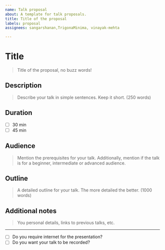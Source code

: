 ```yaml
---
name: Talk proposal
about: A template for talk proposals.
title: Title of the proposal
labels: proposal
assignees: sangarshanan,TrigonaMinima, vinayak-mehta

---
```


# Title
> Title of the proposal, no buzz words!

## Description
> Describe your talk in simple sentences. Keep it short. (250 words)

## Duration
- [ ] 30 min
- [ ] 45 min

## Audience
> Mention the prerequisites for your talk. Additionally, mention if the talk is for a beginner, intermediate or advanced audience.

## Outline
> A detailed outline for your talk. The more detailed the better. (1000 words)

## Additional notes
> You personal details, links to previous talks, etc.

---

- [ ] Do you require internet for the presentation?
- [ ] Do you want your talk to be recorded?
